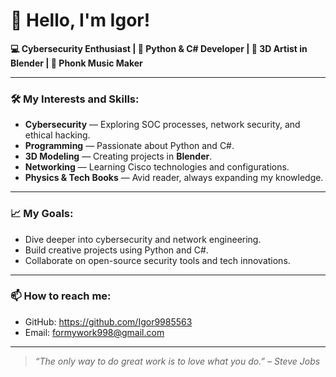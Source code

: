 # 👋 Hello, I'm Igor!  
**💻 Cybersecurity Enthusiast | 🐍 Python & C# Developer | 🎨 3D Artist in Blender | 🎵 Phonk Music Maker**  

---

### 🛠 My Interests and Skills:  
- **Cybersecurity** — Exploring SOC processes, network security, and ethical hacking.  
- **Programming** — Passionate about Python and C#.  
- **3D Modeling** — Creating projects in **Blender**.  
- **Networking** — Learning Cisco technologies and configurations.  
- **Physics & Tech Books** — Avid reader, always expanding my knowledge.  

---

### 📈 My Goals:  
- Dive deeper into cybersecurity and network engineering.  
- Build creative projects using Python and C#.  
- Collaborate on open-source security tools and tech innovations.  

---

### 📫 How to reach me:  
- GitHub: https://github.com/Igor9985563
- Email: formywork998@gmail.com  

---

> *“The only way to do great work is to love what you do.” – Steve Jobs*  
